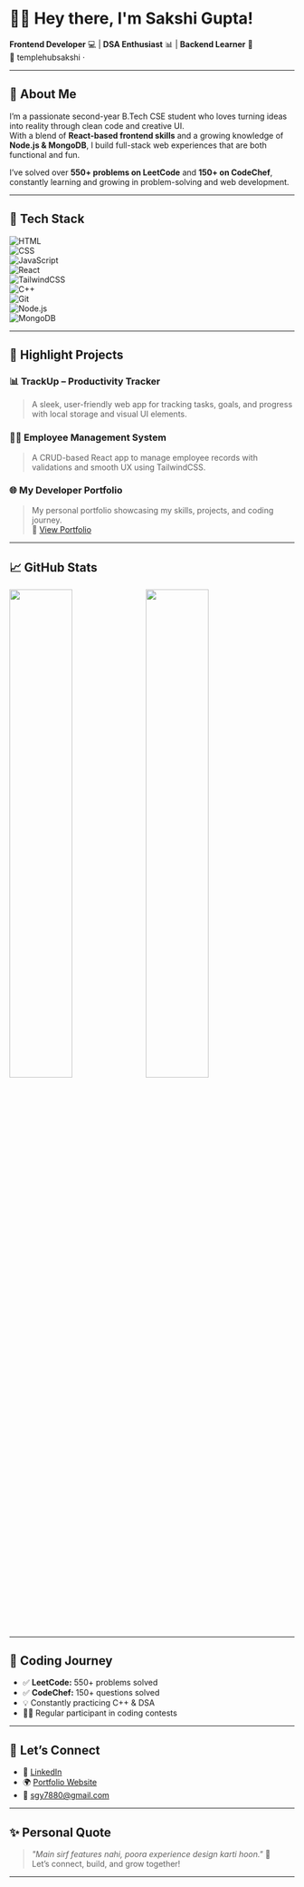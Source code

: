 # 🙋‍♀️ Hey there, I'm Sakshi Gupta!

**Frontend Developer** 💻 | **DSA Enthusiast** 📊 | **Backend Learner** 🌱  
📍 templehubsakshi · 

---

## 🚀 About Me

I’m a passionate second-year B.Tech CSE student who loves turning ideas into reality through clean code and creative UI.  
With a blend of **React-based frontend skills** and a growing knowledge of **Node.js & MongoDB**, I build full-stack web experiences that are both functional and fun.  

I’ve solved over **550+ problems on LeetCode** and **150+ on CodeChef**, constantly learning and growing in problem-solving and web development.

---

## 🧰 Tech Stack

![HTML](https://img.shields.io/badge/-HTML-orange?style=flat&logo=html5)  
![CSS](https://img.shields.io/badge/-CSS-blue?style=flat&logo=css3&logoColor=white)  
![JavaScript](https://img.shields.io/badge/-JavaScript-yellow?style=flat&logo=javascript)  
![React](https://img.shields.io/badge/-React-black?style=flat&logo=react)  
![TailwindCSS](https://img.shields.io/badge/-Tailwind-06B6D4?style=flat&logo=tailwindcss)  
![C++](https://img.shields.io/badge/-C++-00599C?style=flat&logo=c%2B%2B&logoColor=white)  
![Git](https://img.shields.io/badge/-Git-F05032?style=flat&logo=git&logoColor=white)  
![Node.js](https://img.shields.io/badge/-Node.js-339933?style=flat&logo=node.js)  
![MongoDB](https://img.shields.io/badge/-MongoDB-4EA94B?style=flat&logo=mongodb)

---

## 📌 Highlight Projects

### 📊 **TrackUp** – Productivity Tracker  
> A sleek, user-friendly web app for tracking tasks, goals, and progress with local storage and visual UI elements.

### 👩‍💼 **Employee Management System**  
> A CRUD-based React app to manage employee records with validations and smooth UX using TailwindCSS.

### 🌐 **My Developer Portfolio**  
> My personal portfolio showcasing my skills, projects, and coding journey.  
🔗 [View Portfolio](https://templehubsakshi.github.io/MY-PORTFOLIO/)

---

## 📈 GitHub Stats

<p float="left">
  <img src="https://github-readme-stats.vercel.app/api?username=templehubsakshi&show_icons=true&theme=radical" width="47%" />
  <img src="https://streak-stats.demolab.com/?user=templehubsakshi&theme=radical" width="47%" />
</p>

---

## 🧠 Coding Journey

- ✅ **LeetCode:** 550+ problems solved  
- ✅ **CodeChef:** 150+ questions solved  
- 💡 Constantly practicing C++ & DSA  
- 👩‍💻 Regular participant in coding contests

---

## 🔗 Let’s Connect

- 💼 [LinkedIn](https://www.linkedin.com/in/sakshi-gupta-40335429a/)
- 🌍 [Portfolio Website](https://templehubsakshi.github.io/MY-PORTFOLIO/)
- 📧 sgy7880@gmail.com

---

## ✨ Personal Quote

> *"Main sirf features nahi, poora experience design karti hoon."* 🌸  
Let’s connect, build, and grow together!

---

